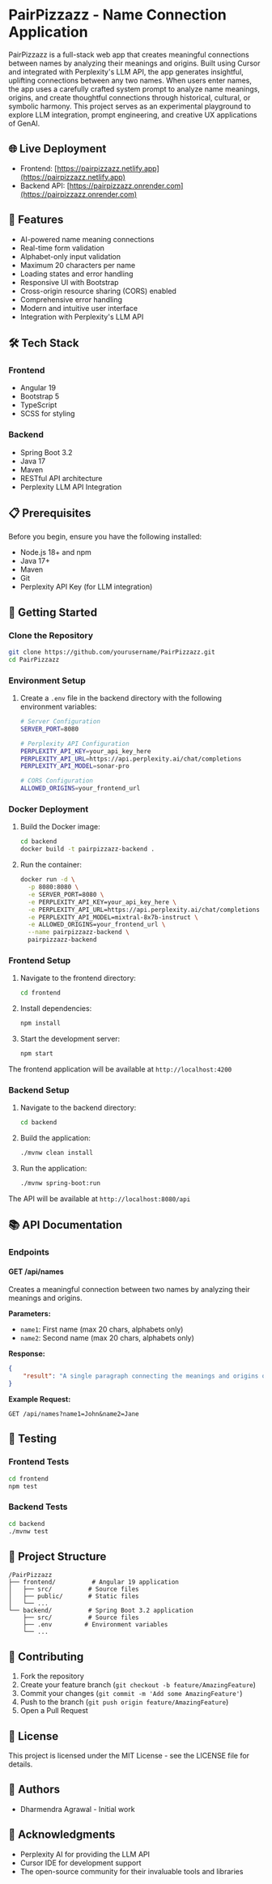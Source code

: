 # PairPizzazz - Name Connection Application

PairPizzazz is a full-stack web app that creates meaningful connections between names by analyzing their meanings and origins. Built using Cursor and integrated with Perplexity's LLM API, the app generates insightful, uplifting connections between any two names. When users enter names, the app uses a carefully crafted system prompt to analyze name meanings, origins, and create thoughtful connections through historical, cultural, or symbolic harmony. This project serves as an experimental playground to explore LLM integration, prompt engineering, and creative UX applications of GenAI.

## 🌐 Live Deployment

- Frontend: [https://pairpizzazz.netlify.app](https://pairpizzazz.netlify.app)
- Backend API: [https://pairpizzazz.onrender.com](https://pairpizzazz.onrender.com)

## 🚀 Features

- AI-powered name meaning connections
- Real-time form validation
- Alphabet-only input validation
- Maximum 20 characters per name
- Loading states and error handling
- Responsive UI with Bootstrap
- Cross-origin resource sharing (CORS) enabled
- Comprehensive error handling
- Modern and intuitive user interface
- Integration with Perplexity's LLM API

## 🛠️ Tech Stack

### Frontend
- Angular 19
- Bootstrap 5
- TypeScript
- SCSS for styling

### Backend
- Spring Boot 3.2
- Java 17
- Maven
- RESTful API architecture
- Perplexity LLM API Integration

## 📋 Prerequisites

Before you begin, ensure you have the following installed:
- Node.js 18+ and npm
- Java 17+
- Maven
- Git
- Perplexity API Key (for LLM integration)

## 🚀 Getting Started

### Clone the Repository
```bash
git clone https://github.com/yourusername/PairPizzazz.git
cd PairPizzazz
```

### Environment Setup

1. Create a `.env` file in the backend directory with the following environment variables:
   ```bash
   # Server Configuration
   SERVER_PORT=8080

   # Perplexity API Configuration
   PERPLEXITY_API_KEY=your_api_key_here
   PERPLEXITY_API_URL=https://api.perplexity.ai/chat/completions
   PERPLEXITY_API_MODEL=sonar-pro

   # CORS Configuration
   ALLOWED_ORIGINS=your_frontend_url
   ```

### Docker Deployment

1. Build the Docker image:
   ```bash
   cd backend
   docker build -t pairpizzazz-backend .
   ```

2. Run the container:
   ```bash
   docker run -d \
     -p 8080:8080 \
     -e SERVER_PORT=8080 \
     -e PERPLEXITY_API_KEY=your_api_key_here \
     -e PERPLEXITY_API_URL=https://api.perplexity.ai/chat/completions \
     -e PERPLEXITY_API_MODEL=mixtral-8x7b-instruct \
     -e ALLOWED_ORIGINS=your_frontend_url \
     --name pairpizzazz-backend \
     pairpizzazz-backend
   ```

### Frontend Setup

1. Navigate to the frontend directory:
   ```bash
   cd frontend
   ```

2. Install dependencies:
   ```bash
   npm install
   ```

3. Start the development server:
   ```bash
   npm start
   ```

The frontend application will be available at `http://localhost:4200`

### Backend Setup

1. Navigate to the backend directory:
   ```bash
   cd backend
   ```

2. Build the application:
   ```bash
   ./mvnw clean install
   ```

3. Run the application:
   ```bash
   ./mvnw spring-boot:run
   ```

The API will be available at `http://localhost:8080/api`

## 📚 API Documentation

### Endpoints

#### GET /api/names
Creates a meaningful connection between two names by analyzing their meanings and origins.

**Parameters:**
- `name1`: First name (max 20 chars, alphabets only)
- `name2`: Second name (max 20 chars, alphabets only)

**Response:**
```json
{
    "result": "A single paragraph connecting the meanings and origins of the two names"
}
```

**Example Request:**
```
GET /api/names?name1=John&name2=Jane
```

## 🧪 Testing

### Frontend Tests
```bash
cd frontend
npm test
```

### Backend Tests
```bash
cd backend
./mvnw test
```

## 📁 Project Structure

```
/PairPizzazz
├── frontend/          # Angular 19 application
│   ├── src/          # Source files
│   ├── public/       # Static files
│   └── ...
└── backend/          # Spring Boot 3.2 application
    ├── src/          # Source files
    ├── .env         # Environment variables
    └── ...
```

## 🤝 Contributing

1. Fork the repository
2. Create your feature branch (`git checkout -b feature/AmazingFeature`)
3. Commit your changes (`git commit -m 'Add some AmazingFeature'`)
4. Push to the branch (`git push origin feature/AmazingFeature`)
5. Open a Pull Request

## 📝 License

This project is licensed under the MIT License - see the LICENSE file for details.

## 👥 Authors

- Dharmendra Agrawal - Initial work

## 🙏 Acknowledgments

- Perplexity AI for providing the LLM API
- Cursor IDE for development support
- The open-source community for their invaluable tools and libraries
